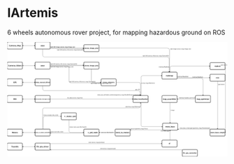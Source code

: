 # IArtemis
6 wheels autonomous rover project, for mapping hazardous ground on ROS

![ArchiRos](https://github.com/7032D/IArtemis/blob/master/ArchiRos2.3.png)
